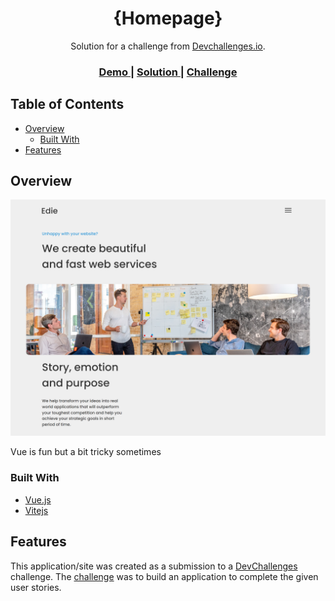 <!-- Please update value in the {}  -->

<h1 align="center">{Homepage}</h1>

<div align="center">
   Solution for a challenge from  <a href="http://devchallenges.io" target="_blank">Devchallenges.io</a>.
</div>

<div align="center">
  <h3>
    <a href="https://jazzy-biscuit-6fce0f.netlify.app">
      Demo
    </a>
    <span> | </span>
    <a href="https://github.com/XxtbmfxX/homepage">
      Solution
    </a>
    <span> | </span>
    <a href="https://devchallenges.io/challenges/xobQBuf8zWWmiYMIAZe0">
      Challenge
    </a>
  </h3>
</div>

<!-- TABLE OF CONTENTS -->

## Table of Contents

- [Overview](#overview)
  - [Built With](#built-with)
- [Features](#features)

<!-- OVERVIEW -->

## Overview

![screenshot](screenshot.png)

Vue is fun but a bit tricky sometimes

### Built With

<!-- This section should list any major frameworks that you built your project using. Here are a few examples.-->

- [Vue.js](https://vuejs.org/)
- [Vitejs](https://vitejs.dev)

## Features

<!-- List the features of your application or follow the template. Don't share the figma file here :) -->

This application/site was created as a submission to a [DevChallenges](https://devchallenges.io/challenges) challenge. The [challenge](https://devchallenges.io/challenges/xobQBuf8zWWmiYMIAZe0) was to build an application to complete the given user stories.
